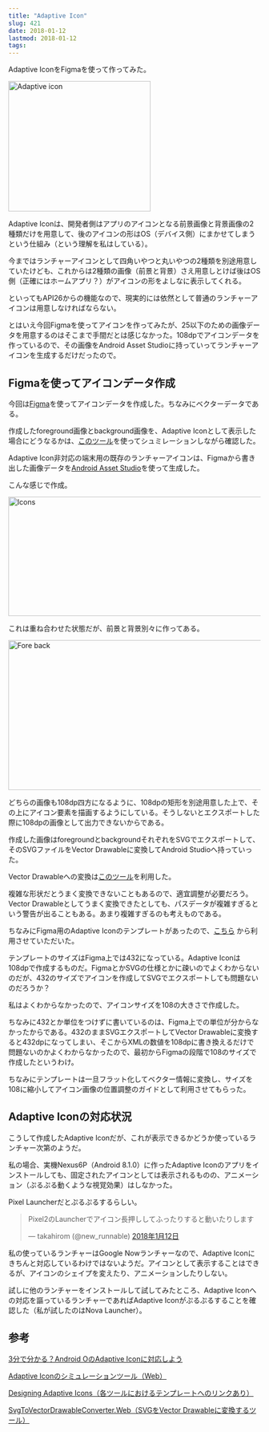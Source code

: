 ```yaml
---
title: "Adaptive Icon"
slug: 421
date: 2018-01-12
lastmod: 2018-01-12
tags: 
---
```


Adaptive IconをFigmaを使って作ってみた。

<img src="https://android.gcreate.jp/wp-content/uploads/2018/01/adaptive_icon.jpg" alt="Adaptive icon" title="adaptive_icon.jpg" border="0" width="284" height="260" />

Adaptive Iconは、開発者側はアプリのアイコンとなる前景画像と背景画像の2種類だけを用意して、後のアイコンの形はOS（デバイス側）にまかせてしまうという仕組み（という理解を私はしている）。

今まではランチャーアイコンとして四角いやつと丸いやつの2種類を別途用意していたけども、これからは2種類の画像（前景と背景）さえ用意しとけば後はOS側（正確にはホームアプリ？）がアイコンの形をよしなに表示してくれる。

といってもAPI26からの機能なので、現実的には依然として普通のランチャーアイコンは用意しなければならない。

とはいえ今回Figmaを使ってアイコンを作ってみたが、25以下のための画像データを用意するのはそこまで手間だとは感じなかった。108dpでアイコンデータを作っているので、その画像をAndroid Asset Studioに持っていってランチャーアイコンを生成するだけだったので。


## Figmaを使ってアイコンデータ作成


今回は<a href="https://www.figma.com/">Figma</a>を使ってアイコンデータを作成した。ちなみにベクターデータである。

作成したforeground画像とbackground画像を、Adaptive Iconとして表示した場合にどうなるかは、<a href="https://adapticon.tooo.io/">このツール</a>を使ってシュミレーションしながら確認した。

Adaptive Icon非対応の端末用の既存のランチャーアイコンは、Figmaから書き出した画像データを<a href="https://romannurik.github.io/AndroidAssetStudio/index.html">Android Asset Studio</a>を使って生成した。

こんな感じで作成。

<img src="https://android.gcreate.jp/wp-content/uploads/2018/01/icons.jpg" alt="Icons" title="icons.jpg" border="0" width="599" height="238" />

これは重ね合わせた状態だが、前景と背景別々に作ってある。

<img src="https://android.gcreate.jp/wp-content/uploads/2018/01/fore_back.jpg" alt="Fore back" title="fore_back.jpg" border="0" width="599" height="299" />

どちらの画像も108dp四方になるように、108dpの矩形を別途用意した上で、その上にアイコン要素を描画するようにしている。そうしないとエクスポートした際に108dpの画像として出力できないからである。

作成した画像はforegroundとbackgroundそれぞれをSVGでエクスポートして、そのSVGファイルをVector Drawableに変換してAndroid Studioへ持っていった。

Vector Drawableへの変換は<a href="http://a-student.github.io/SvgToVectorDrawableConverter.Web/">このツール</a>を利用した。

複雑な形状だとうまく変換できないこともあるので、適宜調整が必要だろう。Vector Drawableとしてうまく変換できたとしても、パスデータが複雑すぎるという警告が出ることもある。あまり複雑すぎるのも考えものである。

ちなみにFigma用のAdaptive Iconのテンプレートがあったので、<a href="https://medium.com/google-design/designing-adaptive-icons-515af294c783">こちら</a>
から利用させていただいた。

テンプレートのサイズはFigma上では432になっている。Adaptive Iconは108dpで作成するものだ。FigmaとかSVGの仕様とかに疎いのでよくわからないのだが、432のサイズでアイコンを作成してSVGでエクスポートしても問題ないのだろうか？

私はよくわからなかったので、アイコンサイズを108の大きさで作成した。

ちなみに432とか単位をつけずに書いているのは、Figma上での単位が分からなかったからである。432のままSVGエクスポートしてVector Drawableに変換すると432dpになってしまい、そこからXMLの数値を108dpに書き換えるだけで問題ないのかよくわからなかったので、最初からFigmaの段階で108のサイズで作成したというわけ。

ちなみにテンプレートは一旦フラット化してベクター情報に変換し、サイズを108に縮小してアイコン画像の位置調整のガイドとして利用させてもらった。


## Adaptive Iconの対応状況


こうして作成したAdaptive Iconだが、これが表示できるかどうか使っているランチャー次第のようだ。

私の場合、実機Nexus6P（Android 8.1.0）に作ったAdaptive Iconのアプリをインストールしても、固定されたアイコンとしては表示されるものの、アニメーション（ぷるぷる動くような視覚効果）はしなかった。

Pixel Launcherだとぷるぷるするらしい。

<blockquote class="twitter-tweet" data-lang="ja">
<p lang="ja" dir="ltr">Pixel2のLauncherでアイコン長押ししてふったりすると動いたりします

&mdash; takahirom (@new_runnable) <a href="https://twitter.com/new_runnable/status/951705339790938113?ref_src=twsrc%5Etfw">2018年1月12日</a>
</blockquote>
<script async src="https://platform.twitter.com/widgets.js" charset="utf-8"></script>

私の使っているランチャーはGoogle Nowランチャーなので、Adaptive Iconにきちんと対応しているわけではないようだ。アイコンとして表示することはできるが、アイコンのシェイプを変えたり、アニメーションしたりしない。

試しに他のランチャーをインストールして試してみたところ、Adaptive Iconへの対応を謳っているランチャーであればAdaptive Iconがぷるぷるすることを確認した（私が試したのはNova Launcher）。


## 参考


<a href="https://qiita.com/takahirom/items/696fb5ecaa230fa8f755">3分で分かる？Android OのAdaptive Iconに対応しよう</a>

<a href="https://adapticon.tooo.io/">Adaptive Iconのシミュレーションツール（Web）</a>

<a href="https://medium.com/google-design/designing-adaptive-icons-515af294c783">Designing Adaptive Icons（各ツールにおけるテンプレートへのリンクあり）</a>

<a href="http://a-student.github.io/SvgToVectorDrawableConverter.Web/">SvgToVectorDrawableConverter.Web（SVGをVector Drawableに変換するツール）</a>


  